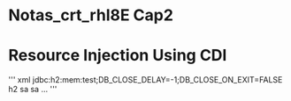 # Notas_crt_rhl8E Cap2

# Resource Injection Using CDI

''' xml
<subsystem xmlns="urn:jboss:domain:datasources:4.0">
<datasources>
   <datasource jndi-name="java:jboss/datasources/ExampleDS" pool-name="ExampleDS" enabled="true" use-java-context="true">
       <connection-url>jdbc:h2:mem:test;DB_CLOSE_DELAY=-1;DB_CLOSE_ON_EXIT=FALSE</connection-url>
       <driver>h2</driver>
       <security>
           <user-name>sa</user-name>
           <password>sa</password>
       </security>
   </datasource>
</datasources>
...
'''

